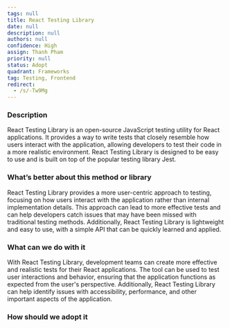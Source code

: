 ```yaml
---
tags: null
title: React Testing Library
date: null
description: null
authors: null
confidence: High
assign: Thanh Pham
priority: null
status: Adopt
quadrant: Frameworks
tag: Testing, Frontend
redirect:
  - /s/-Tw9Mg
---
```


<!-- table_of_contents 7177a1d3-a198-4134-8e71-1d7bab3325bd -->

### Description

React Testing Library is an open-source JavaScript testing utility for React applications. It provides a way to write tests that closely resemble how users interact with the application, allowing developers to test their code in a more realistic environment. React Testing Library is designed to be easy to use and is built on top of the popular testing library Jest.

### What’s better about this method or library

React Testing Library provides a more user-centric approach to testing, focusing on how users interact with the application rather than internal implementation details. This approach can lead to more effective tests and can help developers catch issues that may have been missed with traditional testing methods. Additionally, React Testing Library is lightweight and easy to use, with a simple API that can be quickly learned and applied.

### What can we do with it

With React Testing Library, development teams can create more effective and realistic tests for their React applications. The tool can be used to test user interactions and behavior, ensuring that the application functions as expected from the user's perspective. Additionally, React Testing Library can help identify issues with accessibility, performance, and other important aspects of the application.

### How should we adopt it

<!-- child_database 1f5e35d4-7623-4d90-807a-e8e1dc7b778b -->
